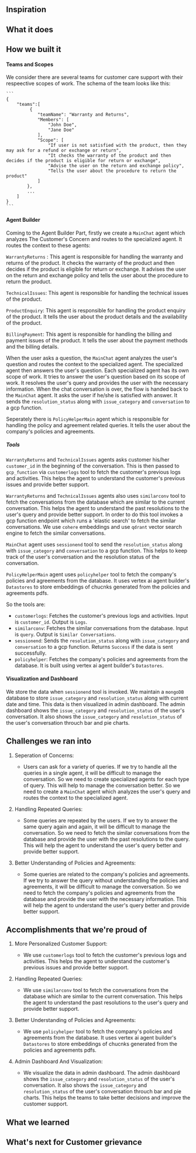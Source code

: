 ## Inspiration


## What it does


## How we built it

#### Teams and Scopes

We consider there are several teams for customer care support with their respeective scopes of work. The schema of the team looks like this:
    
    ```
    {
        "teams":[
             {
                "teamName": "Warranty and Returns",
                "Members": [
                    "John Doe",
                    "Jane Doe"
                ],
                "Scope": [
                    "If user is not satisfied with the product, then they may ask for a refund or exchange or return",
                    "It checks the warranty of the product and then decides if the product is eligible for return or exchange",
                    "Advise the user on the return and exchange policy",
                    "Tells the user about the procedure to return the product"
                ]
            },
            ...
        ]
    }
    ```

#### Agent Builder

Coming to the Agent Builder Part, firstly we create a `MainChat` agent which analyzes The Customer's Concern and routes to the specialized agent.
It routes the context to these agents:

`WarrantyReturns` : This agent is responsible for handling the warranty and returns of the product. It checks the warranty of the product and then decides if the product is eligible for return or exchange. It advises the user on the return and exchange policy and tells the user about the procedure to return the product.

`TechnicalIssues`: This agent is responsible for handling the technical issues of the product.

`ProductEnquiry`: This agent is responsible for handling the product enquiry of the product. It tells the user about the product details and the availability of the product.

`BillingPayment`: This agent is responsible for handling the billing and payment issues of the product. It tells the user about the payment methods and the billing details.

When the user asks a question, the `MainChat` agent analyzes the user's question and routes the context to the specialized agent. The specialized agent then answers the user's question. Each specialized agent has its own scope of work. It tries to answer the user's question based on its scope of work. It resolves the user's query and provides the user with the necessary information. When the chat conversation is over, the flow is handed back to the `MainChat` agent. It asks the user if he/she is satisfied with answer. It sends the `resolution_status` along with `issue_category` and `conversation` to a gcp function.

Seperately there is `PolicyHelperMain` agent which is responsible for handling the policy and agreement related queries. It tells the user about the company's policies and agreements. 

##### Tools

`WarrantyReturns` and `TechnicalIssues` agents asks customer his/her `customer_id` in the beginning of the conversation. This is then passed to `gcp_function` via `customerlogs` tool to fetch the customer's previous logs and activities. This helps the agent to understand the customer's previous issues and provide better support.

`WarrantyReturns` and `TechnicalIssues` agents also uses `similarconv` tool to fetch the conversations from the database which are similar to the current conversation. This helps the agent to understand the past resolutions to the user's query and provide better support. In order to do this tool invokes a gcp function endpoint which runs a 'elastic search' to fetch the similar conversations. We use `cohere` embeddings and use   `qdrant` vector search engine to fetch the similar conversations.


`MainChat` agent uses `sessionend` tool to send the `resolution_status` along with `issue_category` and `conversation` to a gcp function. This helps to keep track of the user's conversation and the resolution status of the conversation.

`PolicyHelperMain` agent uses `policyhelper` tool to fetch the company's policies and agreements from the database. It uses vertex ai agent builder's `Datastores` to store embeddings of chucnks generated from the policies and agreements pdfs.

So the tools are:
- `customerlogs`: Fetches the customer's previous logs and activities. Input is `customer_id`. Output is `Logs`.
- `similarconv`: Fetches the similar conversations from the database. Input is `query`. Output is `Similar Conversations`.
- `sessionend`: Sends the `resolution_status` along with `issue_category` and `conversation` to a gcp function. Returns `Success` if the data is sent successfully.
- `policyhelper`: Fetches the company's policies and agreements from the database. It is built using vertex ai agent builder's `Datastores`.


#### Visualization and Dashboard

We store the data when `sessionend` tool is invoked. We maintain a `mongoDB` database to store  `issue_category` and `resolution_status` along with current date and time. This data is then visualized in admin dashboard. The admin dashboard shows the `issue_category` and `resolution_status` of the user's conversation. It also shows the `issue_category` and `resolution_status` of the user's conversation throuch bar and pie charts. 

## Challenges we ran into

1. Seperation of Concerns:
    - Users can ask for a variety of queries. If we try to handle all the queries in a single agent, it will be difficult to manage the conversation. So we need to create specialized agents for each type of query. This will help to manage the conversation better. So we need to create a `MainChat` agent which analyzes the user's query and routes the context to the specialized agent.

2. Handling Repeated Queries:
    - Some queries are repeated by the users. If we try to answer the same query again and again, it will be difficult to manage the conversation. So we need to fetch the similar conversations from the database and provide the user with the past resolutions to the query. This will help the agent to understand the user's query better and provide better support.

3. Better Understanding of Policies and Agreements:
    - Some queries are related to the company's policies and agreements. If we try to answer the query without understanding the policies and agreements, it will be difficult to manage the conversation. So we need to fetch the company's policies and agreements from the database and provide the user with the necessary information. This will help the agent to understand the user's query better and provide better support.


## Accomplishments that we're proud of

1. More Personalized Customer Support:
    - We use `customerlogs` tool to fetch the customer's previous logs and activities. This helps the agent to understand the customer's previous issues and provide better support. 

2. Handling Repeated Queries:
    - We use `similarconv` tool to fetch the conversations from the database which are similar to the current conversation. This helps the agent to understand the past resolutions to the user's query and provide better support.

3. Better Understanding of Policies and Agreements:
    - We use `policyhelper` tool to fetch the company's policies and agreements from the database. It uses vertex ai agent builder's `Datastores` to store embeddings of chucnks generated from the policies and agreements pdfs.

4. Admin Dashboard And Visualization:
    - We visualize the data in admin dashboard. The admin dashboard shows the `issue_category` and `resolution_status` of the user's conversation. It also shows the `issue_category` and `resolution_status` of the user's conversation throuch bar and pie charts. This helps the teams to take better decisions and improve the customer support.


## What we learned


## What's next for Customer grievance

